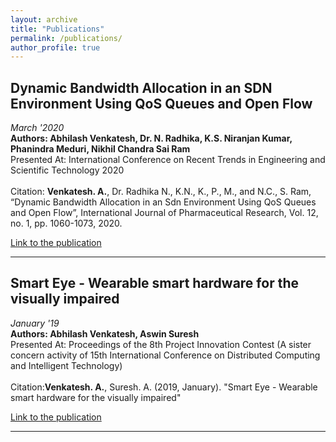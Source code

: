 ```yaml
---
layout: archive
title: "Publications"
permalink: /publications/
author_profile: true
---
```


<!-- {% if author.googlescholar %}
  You can also find my articles on <u><a href="{{author.googlescholar}}">my Google Scholar profile</a>.</u>
{% endif %}

{% include base_path %}

{% for post in site.publications reversed %}
  {% include archive-single.html %}
{% endfor %} -->

## Dynamic Bandwidth Allocation in an SDN Environment Using QoS Queues and Open Flow

_March '2020_
<br>
**Authors: Abhilash Venkatesh, Dr. N. Radhika, K.S. Niranjan Kumar, Phanindra Meduri, Nikhil Chandra Sai Ram**
<br>
Presented At: International Conference on Recent Trends in Engineering and Scientific Technology 2020
<br>
<br>
Citation: **Venkatesh. A.**, Dr. Radhika N., K.N., K., P., M., and N.C., S. Ram, “Dynamic Bandwidth Allocation in an Sdn Environment Using QoS Queues and Open Flow”, International Journal of Pharmaceutical Research, Vol. 12, no. 1, pp. 1060-1073, 2020.

[Link to the publication](https://doi.org/10.31838/ijpr/2020.12.01.196)

<hr>

## Smart Eye - Wearable smart hardware for the visually impaired

_January '19_
<br>
**Authors: Abhilash Venkatesh, Aswin Suresh**
<br>
Presented At: Proceedings of the 8th Project Innovation Contest (A sister concern activity of 15th International Conference on Distributed Computing and Intelligent Technology)
<br>
<br>
Citation:**Venkatesh. A.**, Suresh. A. (2019, January). "Smart Eye - Wearable smart hardware for the visually impaired"

[Link to the publication](http://abhilash-venkatesh.github.io/files/Smart_Eye.pdf)

<hr>
